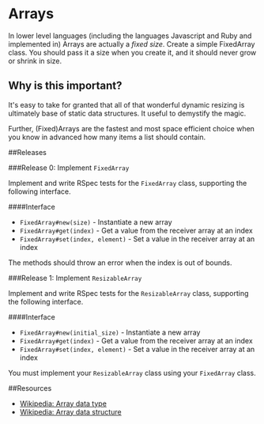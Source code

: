 # Arrays

In lower level languages (including the languages Javascript and Ruby and implemented in) Arrays are actually a _fixed size_.  Create a simple FixedArray class. You should pass it a size when you create it, and it should never grow or shrink in size.

## Why is this important?

It's easy to take for granted that all of that wonderful dynamic resizing is ultimately base of static data structures. It useful to demystify the magic.

Further, (Fixed)Arrays are the fastest and most space efficient choice when you know in advanced how many items a list should contain.

##Releases

###Release 0: Implement `FixedArray`

Implement and write RSpec tests for the `FixedArray` class, supporting the following interface.

####Interface
- `FixedArray#new(size)` - Instantiate a new array
- `FixedArray#get(index)` - Get a value from the receiver array at an index
- `FixedArray#set(index, element)` - Set a value in the receiver array at an index

The methods should throw an error when the index is out of bounds.

###Release 1: Implement `ResizableArray`

Implement and write RSpec tests for the `ResizableArray` class, supporting the following interface.

####Interface
- `FixedArray#new(initial_size)` - Instantiate a new array
- `FixedArray#get(index)` - Get a value from the receiver array at an index
- `FixedArray#set(index, element)` - Set a value in the receiver array at an index

You must implement your `ResizableArray` class using your `FixedArray` class.

##Resources

* [Wikipedia: Array data type](http://en.wikipedia.org/wiki/Array_data_type#Abstract_arrays)
* [Wikipedia: Array data structure](http://en.wikipedia.org/wiki/Array_data_structure)
